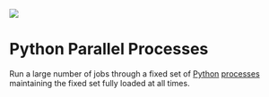 <div>
   <p><a href="https://github.com/philiprbrenan/pythonParallelProcesses"><img src="https://github.com/philiprbrenan/pythonParallelProcesses/workflows/Test/badge.svg"></a>
</div>

# Python Parallel Processes

Run a large number of jobs through a fixed set of [Python](https://www.python.org/) [processes](https://en.wikipedia.org/wiki/Process_management_(computing)) maintaining
the fixed set fully loaded at all times.
